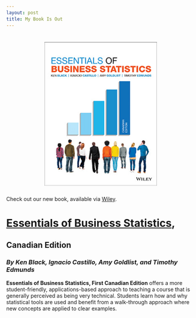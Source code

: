 ```yaml
---
layout: post
title: My Book Is Out
---
```


<h5 align="center">
  <br>
<img src="/images/essentials.jpg" alt = "image" width="300">
<br>
</h5>

Check out our new book, available via [Wiley](http://wileyplus.wiley.com/essentials-of-business-statistics-canadian-edition/).

# [Essentials of Business Statistics](http://wileyplus.wiley.com/essentials-of-business-statistics-canadian-edition/),
## Canadian Edition
### _By Ken Black, Ignacio Castillo, Amy Goldlist, and Timothy Edmunds_

**Essentials of Business Statistics, First Canadian Edition** offers a more student-friendly, applications-based approach to teaching a course that is generally perceived as being very technical. Students learn how and why statistical tools are used and benefit from a walk-through approach where new concepts are applied to clear examples.
